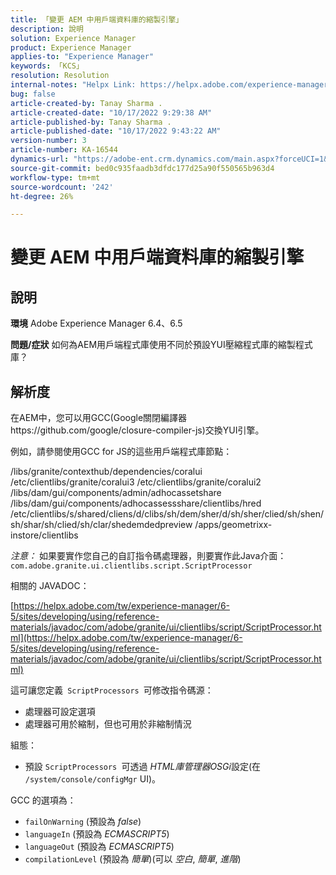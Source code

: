 ```yaml
---
title: 「變更 AEM 中用戶端資料庫的縮製引擎」
description: 說明
solution: Experience Manager
product: Experience Manager
applies-to: "Experience Manager"
keywords: 「KCS」
resolution: Resolution
internal-notes: "Helpx Link: https://helpx.adobe.com/experience-manager/kb/how-to-change-the-minification-engine-for-client-libraries-in-AEM.html"
bug: false
article-created-by: Tanay Sharma .
article-created-date: "10/17/2022 9:29:38 AM"
article-published-by: Tanay Sharma .
article-published-date: "10/17/2022 9:43:22 AM"
version-number: 3
article-number: KA-16544
dynamics-url: "https://adobe-ent.crm.dynamics.com/main.aspx?forceUCI=1&pagetype=entityrecord&etn=knowledgearticle&id=f9670338-fe4d-ed11-bba2-0022480868ff"
source-git-commit: bed0c935faadb3dfdc177d25a90f550565b963d4
workflow-type: tm+mt
source-wordcount: '242'
ht-degree: 26%

---
```


# 變更 AEM 中用戶端資料庫的縮製引擎

## 說明

<b>環境</b>
Adobe Experience Manager 6.4、6.5


<b>問題/症狀</b>
如何為AEM用戶端程式庫使用不同於預設YUI壓縮程式庫的縮製程式庫？


## 解析度


在AEM中，您可以用GCC(Google關閉編譯器https://github.com/google/closure-compiler-js)交換YUI引擎。

例如，請參閱使用GCC for JS的這些用戶端程式庫節點：

/libs/granite/contexthub/dependencies/coralui /etc/clientlibs/granite/coralui3 /etc/clientlibs/granite/coralui2 /libs/dam/gui/components/admin/adhocassetshare /libs/dam/gui/components/adhocassessshare/clientlibs/hred /etc/clientlibs/s/shared/cliens/d/clibs/sh/dem/sher/d/sh/sher/clied/sh/shen/sh/shar/sh/clied/sh/clar/shedemdedpreview /apps/geometrixx-instore/clientlibs



*注意：* 如果要實作您自己的自訂指令碼處理器，則要實作此Java介面：
`com.adobe.granite.ui.clientlibs.script.ScriptProcessor`



相關的 JAVADOC：

[https://helpx.adobe.com/tw/experience-manager/6-5/sites/developing/using/reference-materials/javadoc/com/adobe/granite/ui/clientlibs/script/ScriptProcessor.html](https://helpx.adobe.com/tw/experience-manager/6-5/sites/developing/using/reference-materials/javadoc/com/adobe/granite/ui/clientlibs/script/ScriptProcessor.html)

這可讓您定義` ScriptProcessors `可修改指令碼源：

- 處理器可設定選項
- 處理器可用於縮制，但也可用於非縮制情況




組態：

- 預設 `ScriptProcessors `可透過 *HTML庫管理器OSGi*&#x200B;設定(在 `/system/console/configMgr` UI)。




GCC 的選項為：

- `failOnWarning` (預設為 *false*)
- `languageIn` (預設為 *ECMASCRIPT5*)
- `languageOut` (預設為 *ECMASCRIPT5*)
- `compilationLevel` (預設為 *簡單*)(可以 *空白*, *簡單*, *進階*)

